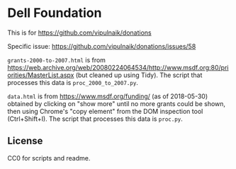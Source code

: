# Dell Foundation

This is for https://github.com/vipulnaik/donations

Specific issue: https://github.com/vipulnaik/donations/issues/58

`grants-2000-to-2007.html` is from <https://web.archive.org/web/20080224064534/http://www.msdf.org:80/priorities/MasterList.aspx> (but cleaned up using Tidy). The script that processes this data is `proc_2000_to_2007.py`.

`data.html` is from https://www.msdf.org/funding/ (as of 2018-05-30) obtained by clicking on "show more" until no more grants could be shown, then using Chrome's "copy element" from the DOM inspection tool (Ctrl+Shift+I). The script that processes this data is `proc.py`.

## License

CC0 for scripts and readme.
